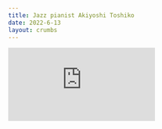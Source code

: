 ```yaml
---
title: Jazz pianist Akiyoshi Toshiko
date: 2022-6-13
layout: crumbs
---
```

<p>
<iframe width="300" src="https://www.youtube.com/embed/C6uxjs0ZkZs?controls=0" title="YouTube video player" frameborder="0" allow="accelerometer; autoplay; clipboard-write; encrypted-media; gyroscope; picture-in-picture" allowfullscreen></iframe></p>
